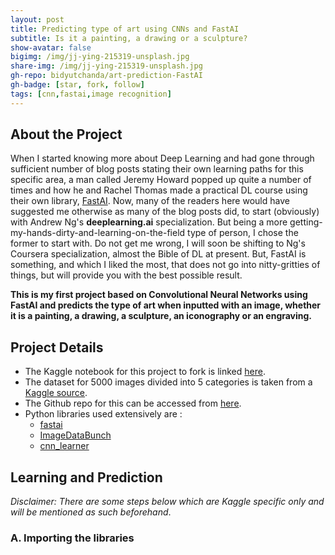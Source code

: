 ```yaml
---
layout: post
title: Predicting type of art using CNNs and FastAI
subtitle: Is it a painting, a drawing or a sculpture?
show-avatar: false
bigimg: /img/jj-ying-215319-unsplash.jpg
share-img: /img/jj-ying-215319-unsplash.jpg
gh-repo: bidyutchanda/art-prediction-FastAI
gh-badge: [star, fork, follow]
tags: [cnn,fastai,image recognition]
---
```


## About the Project
When I started knowing more about Deep Learning and had gone through sufficient number of blog posts stating their own learning paths for this specific area, a man called Jeremy Howard popped up quite a number of times and how he and Rachel Thomas made a practical DL course using their own library, [FastAI](https://fast.ai). Now, many of the readers here would have suggested me otherwise as many of the blog posts did, to start (obviously) with Andrew Ng's **deeplearning.ai** specialization. But being a more getting-my-hands-dirty-and-learning-on-the-field type of person, I chose the former to start with. Do not get me wrong, I will soon be shifting to Ng's Coursera specialization, almost the Bible of DL at present. But, FastAI is something, and which I liked the most, that does not go into nitty-gritties of things, but will provide you with the best possible result. 

**This is my first project based on Convolutional Neural Networks using FastAI and predicts the type of art when inputted with an image, whether it is a painting, a drawing, a sculpture, an iconography or an engraving.**



## Project Details
- The Kaggle notebook for this project to fork is linked [here](https://www.kaggle.com/bidyutchanda/art-prediction-using-cnn-fastai-acc-94-74).
- The dataset for 5000 images divided into 5 categories is taken from a [Kaggle source](https://www.kaggle.com/moosecat/art-images-drawings-painting-sculpture-engraving).
- The Github repo for this can be accessed from [here](https://github.com/bidyutchanda/art-prediction-FastAI).
- Python libraries used extensively are :
    - [fastai](https://github.com/fastai/fastai) 
    - [ImageDataBunch](https://docs.fast.ai/vision.data.html#ImageDataBunch) 
    - [cnn_learner](https://docs.fast.ai/vision.learner.html#cnn_learner) 



## Learning and Prediction
_Disclaimer: There are some steps below which are Kaggle specific only and will be mentioned as such beforehand_.
### A. Importing the libraries
    
